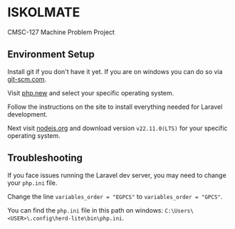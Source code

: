 # ISKOLMATE

CMSC-127 Machine Problem Project

## Environment Setup

Install git if you don't have it yet. If you are on windows you can do so via [git-scm.com](https://git-scm.com/downloads/win).

Visit [php.new](https://php.new/) and select your specific operating system.

Follow the instructions on the site to install everything needed for Laravel development.

Next visit [nodejs.org](https://nodejs.org/en/download/prebuilt-installer) and download version `v22.11.0(LTS)` for your specific operating system.

## Troubleshooting

If you face issues running the Laravel dev server, you may need to change your `php.ini` file.

Change the line `variables_order = "EGPCS"` to `variables_order = "GPCS"`.

You can find the `php.ini` file in this path on windows: `C:\Users\<USER>\.config\herd-lite\bin\php.ini`.
